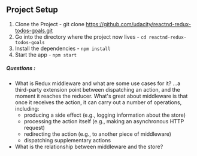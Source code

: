 ## Project Setup

1. Clone the Project - git clone https://github.com/udacity/reactnd-redux-todos-goals.git
2. Go into the directory where the project now lives - `cd reactnd-redux-todos-goals`
3. Install the dependencies - `npm install`
4. Start the app - `npm start`

<h5>Questions :</h5>
<ul>
  <li>
     What is Redux middleware and what are some use cases for it?
    …a third-party extension point between dispatching an action, and the moment it reaches the reducer.
    What's great about middleware is that once it receives the action, it can carry out a number of operations, including:
    <ul>
      <li>producing a side effect (e.g., logging information about the store) </li>
      <li>processing the action itself (e.g., making an asynchronous HTTP request)</li>
      <li>redirecting the action (e.g., to another piece of middleware)</li>
      <li>dispatching supplementary actions</li>
    </ul>
  </li>
  <li>
     What is the relationship between middleware and the store?
  </li>
</ul>
